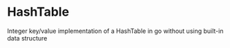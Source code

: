 # HashTable
Integer key/value implementation of a HashTable in go without using built-in data structure
